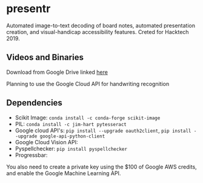 # presentr
Automated image-to-text decoding of board notes, automated presentation 
creation, and visual-handicap accessibility features. Creted for Hacktech 2019.

## Videos and Binaries
Download from Google Drive linked [here](https://drive.google.com/drive/folders/1GFOxP-zjdEVjNgp8WtzqoANGYi23bgoj?usp=sharing)

Planning to use the Google Cloud API for handwriting recognition

## Dependencies
* Scikit Image: `conda install -c conda-forge scikit-image`
* PIL: `conda install -c jim-hart pytesseract` 
* Google cloud API's: `pip install --upgrade oauth2client`, `pip install --upgrade google-api-python-client`
* Google Cloud Vision API:
* Pyspellchecker: `pip install pyspellchecker`
* Progressbar: 


You also need to create a private key using the $100 of Google AWS credits,
and enable the Google Machine Learning API.
